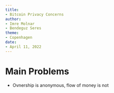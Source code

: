 ```yaml
---
title:
- Bitcoin Privacy Concerns
author:
- Imre Molnar
- Bendeguz Seres
theme:
- Copenhagen
date:
- April 11, 2022
---
```


# Main Problems

- Ovnership is anonymous, flow of money is not
